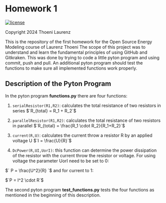 # Homework 1
[![license](https://img.shields.io/badge/license-Apache%202.0-black)](https://github.com/laurth21/Homework1/blob/main/LICENSE)

Copyright 2024 Thoeni Laurenz 

This is the repository of the first homework for the Open Source Energy Modeling course of Laurenz Thoeni
The scope of this project was to understand and learn the fundamental principles of using GitHub and Gitkraken. 
This was done by trying to code a little pyton program and using commit, push and pull. An additional pyton 
program should test the functions to make sure all implemented functions work properly.   

## Description of the Pyton Program
In the pyton program **functions.py** there are four functions: 

1. `serialResistor(R1,R2)`: calculates the total resistance of two resistors in series $`R_{total} = R_1 + R_2´$

2. `parallelResistor(R1,R2)`: calculates the total resistance of two resistors in parallel $`R_{total} = \frac{R_1 \cdot R_2}{R_1+R_2}´$
3. `current(R,U)`: calculates the current throw a resistor R by an applied voltage U $`I = \frac{U}{R}´$
4. `DcPower(R,UI,UorI)`: this function can determine the  power dissipation of the resistor with the current throw the 
resistor or voltage. For using voltage the parameter UorI need to be set to 0:

$` P = \frac{U^2}{R} ´$ 
and for current to 1: 

$`P = I^2 \cdot R´$ 

The second pyton program **test_functions.py** tests the four functions as mentioned in the beginning of this description.
